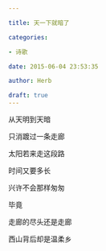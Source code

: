 ```yaml
---

title: 天一下就暗了

categories:

- 诗歌

date: 2015-06-04 23:53:35

author: Herb

draft: true
---
```


从天明到天暗

只消踱过一条走廊

太阳若来走这段路

时间又要多长

兴许不会那样匆匆

毕竟

走廊的尽头还是走廊

西山背后却是温柔乡